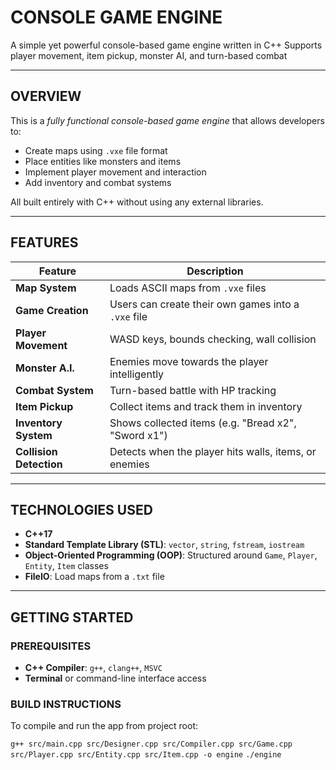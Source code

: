 # CONSOLE GAME ENGINE

A simple yet powerful console-based game engine written in C++
Supports player movement, item pickup, monster AI, and turn-based combat

-------------------------------------------------------------------------

## OVERVIEW

This is a *fully functional console-based game engine* that allows developers to:

 - Create maps using `.vxe` file format
 - Place entities like monsters and items
 - Implement player movement and interaction
 - Add inventory and combat systems

All built entirely with C++ without using any external libraries.

-------------------------------------------------------------------------

## FEATURES

| Feature | Description |
|---------|-------------|
| **Map System** | Loads ASCII maps from `.vxe` files |
| **Game Creation** | Users can create their own games into a `.vxe` file |
| **Player Movement** | WASD keys, bounds checking, wall collision |
| **Monster A.I.** | Enemies move towards the player intelligently |
| **Combat System** | Turn-based battle with HP tracking |
| **Item Pickup** | Collect items and track them in inventory |
| **Inventory System** | Shows collected items (e.g. "Bread x2", "Sword x1") |
| **Collision Detection** | Detects when the player hits walls, items, or enemies |

-------------------------------------------------------------------------

## TECHNOLOGIES USED

 - **C++17**
 - **Standard Template Library (STL)**: `vector`, `string`, `fstream`, `iostream`
 - **Object-Oriented Programming (OOP)**: Structured around `Game`, `Player`, `Entity`, `Item` classes
 - **FileIO**: Load maps from a `.txt` file

-------------------------------------------------------------------------

## GETTING STARTED

### PREREQUISITES

 - **C++ Compiler**: `g++`, `clang++`, `MSVC`
 - **Terminal** or command-line interface access

### BUILD INSTRUCTIONS

To compile and run the app from project root:

`g++ src/main.cpp src/Designer.cpp src/Compiler.cpp src/Game.cpp src/Player.cpp src/Entity.cpp src/Item.cpp -o engine`
`./engine`
